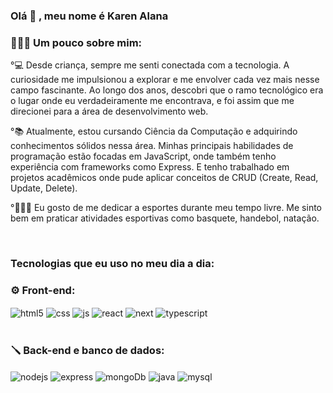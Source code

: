 ### Olá 👋 , meu nome é Karen Alana 

### 👩🏻‍💻 Um pouco sobre mim:

<div style="display: inline_block">
 <p>°💻 Desde criança, sempre me senti conectada com a tecnologia. A curiosidade me impulsionou a explorar e me envolver cada vez mais nesse campo fascinante. Ao longo dos anos, descobri que o ramo tecnológico era o lugar onde eu verdadeiramente me encontrava, e foi assim que me direcionei para a área de desenvolvimento web. </p>
 <p>°📚 Atualmente, estou cursando Ciência da Computação e adquirindo conhecimentos sólidos nessa área. Minhas principais habilidades de programação estão focadas em JavaScript, onde também tenho experiência com frameworks como Express. E tenho trabalhado em projetos acadêmicos onde pude aplicar conceitos de CRUD (Create, Read, Update, Delete). </p>
 <p>°🏊🏻‍♀️ Eu gosto de me dedicar a esportes durante meu tempo livre. Me sinto bem em praticar atividades esportivas como basquete, handebol, natação.  </p>
</div><br/>

### Tecnologias que eu uso no meu dia a dia:

### ⚙️ Front-end:
<div style="display: inline_block">
  <img align="center" alt="html5" src="https://img.shields.io/badge/HTML5-E34F26?style=for-the-badge&logo=html5&logoColor=white" />
  <img align="center" alt="css" src="https://img.shields.io/badge/CSS3-1572B6?style=for-the-badge&logo=css3&logoColor=white" />
  <img align="center" alt="js" src="https://img.shields.io/badge/JavaScript-F7DF1E?style=for-the-badge&logo=javascript&logoColor=black" />
  <img align="center" alt="react" src="https://img.shields.io/badge/React-20232A?style=for-the-badge&logo=react&logoColor=61DAFB" />
  <img align="center" alt="next" src="https://img.shields.io/badge/next.js-000000?style=for-the-badge&logo=nextdotjs&logoColor=white" />
  <img align="center" alt="typescript" src="https://img.shields.io/badge/TypeScript-3178C6?style=for-the-badge&logo=typescript&logoColor=white" />
</div><br/>

### 🪛 Back-end e banco de dados:
<div style="display: inline_block">
  <img align="center" alt="nodejs" src="https://img.shields.io/badge/Node.js-43853D?style=for-the-badge&logo=node.js&logoColor=white" />
  <img align="center" alt="express" src="https://img.shields.io/badge/Express.js-404D59?style=for-the-badge" />
  <img align="center" alt="mongoDb" src="https://img.shields.io/badge/MongoDB-4EA94B?style=for-the-badge&logo=mongodb&logoColor=white" />
  <img align="center" alt="java" src="https://img.shields.io/badge/Java-ED8B00?style=for-the-badge&logo=openjdk&logoColor=white" />
  <img align="center" alt="mysql" src="https://shields.io/badge/MySQL-lightgrey?logo=mysql&style=plastic&logoColor=white&labelColor=blue" />
</div><br/>


